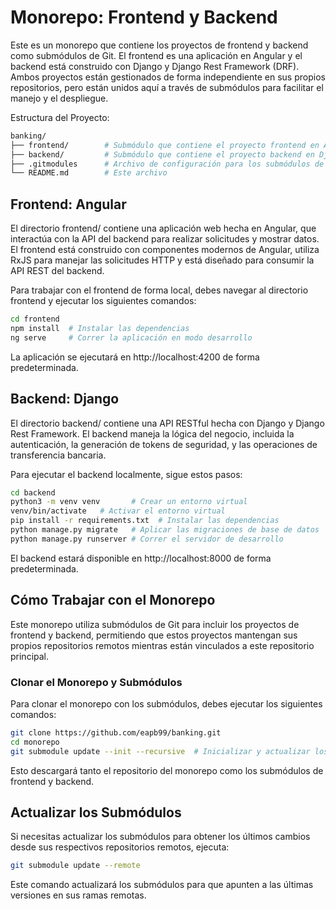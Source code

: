 # Monorepo: Frontend y Backend

Este es un monorepo que contiene los proyectos de frontend y backend como submódulos de Git. El frontend es una aplicación en Angular y el backend está construido con Django y Django Rest Framework (DRF). Ambos proyectos están gestionados de forma independiente en sus propios repositorios, pero están unidos aquí a través de submódulos para facilitar el manejo y el despliegue.

Estructura del Proyecto:
```bash
banking/
├── frontend/        # Submódulo que contiene el proyecto frontend en Angular
├── backend/         # Submódulo que contiene el proyecto backend en Django
├── .gitmodules      # Archivo de configuración para los submódulos de Git
└── README.md        # Este archivo
```

## Frontend: Angular
El directorio frontend/ contiene una aplicación web hecha en Angular, que interactúa con la API del backend para realizar solicitudes y mostrar datos. El frontend está construido con componentes modernos de Angular, utiliza RxJS para manejar las solicitudes HTTP y está diseñado para consumir la API REST del backend.

Para trabajar con el frontend de forma local, debes navegar al directorio frontend y ejecutar los siguientes comandos:
```bash
cd frontend
npm install  # Instalar las dependencias
ng serve     # Correr la aplicación en modo desarrollo
```
La aplicación se ejecutará en http://localhost:4200 de forma predeterminada.


## Backend: Django
El directorio backend/ contiene una API RESTful hecha con Django y Django Rest Framework. El backend maneja la lógica del negocio, incluida la autenticación, la generación de tokens de seguridad, y las operaciones de transferencia bancaria.

Para ejecutar el backend localmente, sigue estos pasos:
```bash 
cd backend
python3 -m venv venv       # Crear un entorno virtual
venv/bin/activate   # Activar el entorno virtual
pip install -r requirements.txt  # Instalar las dependencias
python manage.py migrate   # Aplicar las migraciones de base de datos
python manage.py runserver # Correr el servidor de desarrollo
```
El backend estará disponible en http://localhost:8000 de forma predeterminada.


## Cómo Trabajar con el Monorepo
Este monorepo utiliza submódulos de Git para incluir los proyectos de frontend y backend, permitiendo que estos proyectos mantengan sus propios repositorios remotos mientras están vinculados a este repositorio principal.


### Clonar el Monorepo y Submódulos
Para clonar el monorepo con los submódulos, debes ejecutar los siguientes comandos:
```bash
git clone https://github.com/eapb99/banking.git
cd monorepo
git submodule update --init --recursive  # Inicializar y actualizar los submódulos
```
Esto descargará tanto el repositorio del monorepo como los submódulos de frontend y backend.


## Actualizar los Submódulos
Si necesitas actualizar los submódulos para obtener los últimos cambios desde sus respectivos repositorios remotos, ejecuta:
```bash
git submodule update --remote
```
Este comando actualizará los submódulos para que apunten a las últimas versiones en sus ramas remotas.

